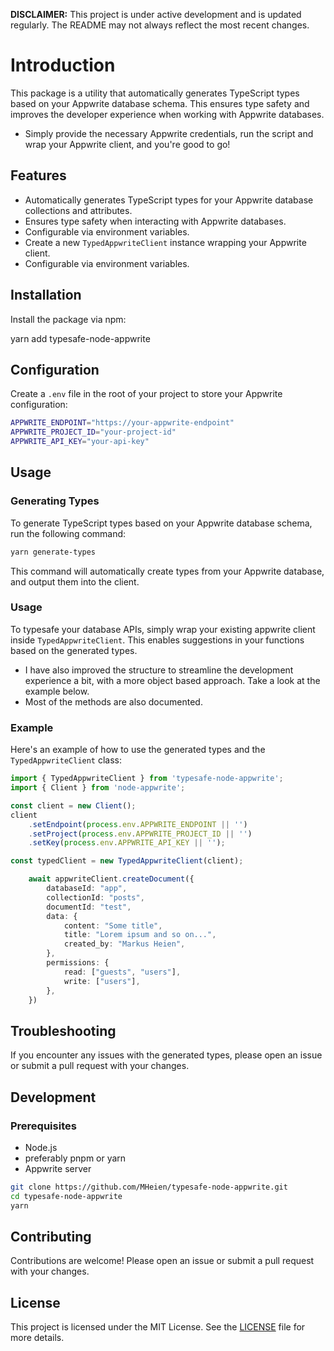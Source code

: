**DISCLAIMER:** This project is under active development and is updated regularly. The README may not always reflect the most recent changes.

# Introduction
This package is a utility that automatically generates TypeScript types based on your Appwrite database schema. This ensures type safety and improves the developer experience when working with Appwrite databases.
- Simply provide the necessary Appwrite credentials, run the script and wrap your Appwrite client, and you're good to go!

## Features

- Automatically generates TypeScript types for your Appwrite database collections and attributes.
- Ensures type safety when interacting with Appwrite databases.
- Configurable via environment variables.
- Create a new `TypedAppwriteClient` instance wrapping your Appwrite client.
- Configurable via environment variables.

## Installation

Install the package via npm:

yarn add typesafe-node-appwrite

## Configuration

Create a `.env` file in the root of your project to store your Appwrite configuration:

```bash
APPWRITE_ENDPOINT="https://your-appwrite-endpoint"
APPWRITE_PROJECT_ID="your-project-id"
APPWRITE_API_KEY="your-api-key"
```

## Usage

### Generating Types

To generate TypeScript types based on your Appwrite database schema, run the following command:

```bash
yarn generate-types
```

This command will automatically create types from your Appwrite database, and output them into the client.

### Usage

To typesafe your database APIs, simply wrap your existing appwrite client inside `TypedAppwriteClient`.
This enables suggestions in your functions based on the generated types.

- I have also improved the structure to streamline the development experience a bit, with a more object based approach. Take a look at the example below.
- Most of the methods are also documented.

### Example

Here's an example of how to use the generated types and the `TypedAppwriteClient` class:

```typescript
import { TypedAppwriteClient } from 'typesafe-node-appwrite';
import { Client } from 'node-appwrite';

const client = new Client();
client
    .setEndpoint(process.env.APPWRITE_ENDPOINT || '')
    .setProject(process.env.APPWRITE_PROJECT_ID || '')
    .setKey(process.env.APPWRITE_API_KEY || '');

const typedClient = new TypedAppwriteClient(client);

    await appwriteClient.createDocument({
        databaseId: "app",
        collectionId: "posts",
        documentId: "test",
        data: {
            content: "Some title",
            title: "Lorem ipsum and so on...",
            created_by: "Markus Heien",
        },
        permissions: {
            read: ["guests", "users"],
            write: ["users"],
        },
    })
```

## Troubleshooting

If you encounter any issues with the generated types, please open an issue or submit a pull request with your changes.

## Development

### Prerequisites

- Node.js
- preferably pnpm or yarn
- Appwrite server

```bash
git clone https://github.com/MHeien/typesafe-node-appwrite.git
cd typesafe-node-appwrite
yarn
```

## Contributing

Contributions are welcome! Please open an issue or submit a pull request with your changes.

## License

This project is licensed under the MIT License. See the [LICENSE](LICENSE) file for more details.
